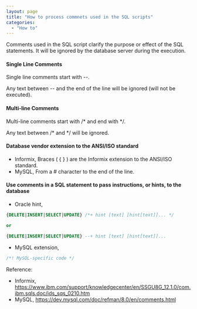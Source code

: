 ```yaml
---
layout: page
title: "How to process commnets used in the SQL scripts"
categories:
  - "How to"
---
```


Comments used in the SQL script clarify the purpose or effect of the SQL statements. It will be ignored by the database server during the execution.

#### Single Line Comments

Single line comments start with --. 

Any text between -- and the end of the line will be ignored (will not be executed).


#### Multi-line Comments

Multi-line comments start with /* and end with */.

Any text between /* and */ will be ignored.


#### Database vendor extension to the ANSI/ISO standard

* Informix, Braces ( { } ) are the Informix extension to the ANSI/ISO standard.
* MySQL, From a # character to the end of the line.


#### Use comments in a SQL statement to pass instructions, or hints, to the database

* Oracle hint, 
```sql
{DELETE|INSERT|SELECT|UPDATE} /*+ hint [text] [hint[text]]... */

or

{DELETE|INSERT|SELECT|UPDATE} --+ hint [text] [hint[text]]...
```


* MySQL extension, 
```sql
/*! MySQL-specific code */ 
```


Reference:
* Informix, https://www.ibm.com/support/knowledgecenter/en/SSGU8G_12.1.0/com.ibm.sqls.doc/ids_sqs_0210.htm
* MySQL, https://dev.mysql.com/doc/refman/8.0/en/comments.html

 
 